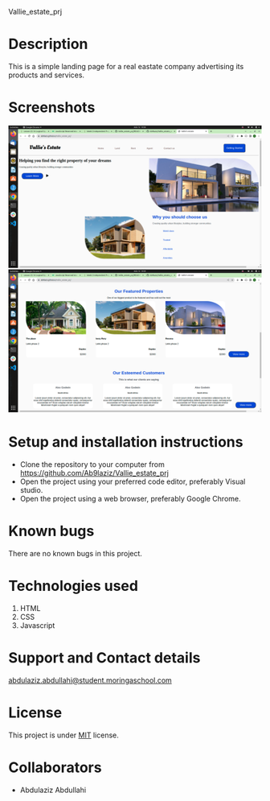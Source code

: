 Vallie_estate_prj

# Description
This is a simple landing page for a real eastate company advertising its products and services.
# Screenshots

![Screenshot1](/assets/images/screenshot1.png)
![screenshot2](/assets/images/screenshot2.png)

# Setup and installation instructions
- Clone the repository to your computer from https://github.com/Ab9laziz/Vallie_estate_prj
- Open the project using your preferred code editor, preferably Visual studio.
- Open the project using a web browser, preferably Google Chrome.

# Known bugs
There are no known bugs in this project.

# Technologies used
1. HTML
2. CSS
3. Javascript

# Support and Contact details
abdulaziz.abdullahi@student.moringaschool.com

# License
This project is under [MIT](https://github.com/Ab9laziz/agriplus_website/blob/master/licence) license.

# Collaborators
- Abdulaziz Abdullahi
